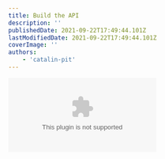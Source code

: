 ```yaml
---
title: Build the API
description: ''
publishedDate: 2021-09-22T17:49:44.101Z
lastModifiedDate: 2021-09-22T17:49:44.101Z
coverImage: ''
authors:
    - 'catalin-pit'
---
```


<Embed
	type="youtube"
	url="https://youtu.be/TvRe8NLbF30?t=345"
	title="Build the API"
/>
